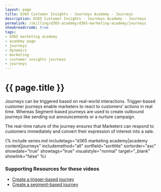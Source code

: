 ```yaml
---
layout: page
title: D365 Customer Insights - Journeys Academy - Journeys
description: D365 Customer Insights - Journeys Academy - Journeys
permalink: /skilling/d365-academy/d365-marketing-academy/journeys
showbreadcrumb: true
tags: 
- d365 marketing academy
- academy page
- journeys
- dynamics
- marketing
- customer insights journeys
- journeys
---
```


# {{ page.title }}

Journeys can be triggered based on real-world interactions. Trigger-based customer journeys enable marketers to react to customers’ actions in real time. Whereas Segment-based journeys are used to create outbound journeys like sending out announcements or a nurture campaign. 

The real-time nature of the journey ensures that Marketers can respond to customers immediately and convert their expression of interest into a sale.
 
 {% include series.md 
    includetags="d365 marketing academy|academy content|journeys" includemethod="all" 
    sortfield="sorttitle" sortorder="asc" showdate="true" showtags="true" 
    visualstyle="normal" target="_blank" showlink="false"
%}

### Supporting Resources for these videos

* <a href="https://learn.microsoft.com/en-us/dynamics365/marketing/real-time-marketing-trigger-based-journey" target="_blank">Create a trigger-based journey
* <a href="https://learn.microsoft.com/en-us/dynamics365/marketing/real-time-marketing-segment-based-journey" target="_blank">Create a segment-based journey
